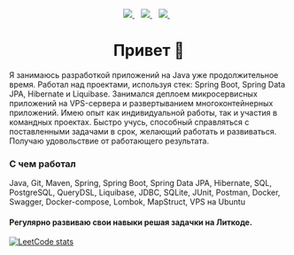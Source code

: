 <p align='center'>
  <a href="https://www.linkedin.com/in/евгений-гулак-95987458/">
    <img src="https://img.shields.io/badge/linkedin-%230077B5.svg?&style=for-the-badge&logo=linkedin&logoColor=white" />
  </a>&nbsp;&nbsp;
  <a href="https://t.me/JenyaGulak">
    <img src="https://img.shields.io/badge/Telegram-2CA5E0?style=for-the-badge&logo=telegram&logoColor=white" />
  </a>&nbsp;&nbsp;
  <a href="https://leetcode.com/gulllak/">
    <img src="https://img.shields.io/badge/-LeetCode-FFA116?style=for-the-badge&logo=LeetCode&logoColor=black" />
  </a>&nbsp;&nbsp;
</p>

<h1 align="center">Привет 👋 </h1>

Я занимаюсь разработкой приложений на Java уже продолжительное время. Работал над проектами, используя стек: Spring Boot, Spring Data JPA, Hibernate и Liquibase. Занимался деплоем микросервисных приложений на VPS-сервера и развертыванием многоконтейнерных приложений.
Имею опыт как индивидуальной работы, так и участия в командных проектах. Быстро учусь, способный справляться с поставленными задачами в срок, желающий работать и развиваться. Получаю удовольствие от работающего результата.

### С чем работал
Java, Git, Maven, Spring, Spring Boot, Spring Data JPA, Hibernate, SQL, PostgreSQL, QueryDSL, Liquibase, JDBC, SQLite, JUnit, Postman, Docker, Swagger, Docker-compose, Lombok, MapStruct, VPS на Ubuntu

#### Регулярно развиваю свои навыки решая задачки на Литкоде.
[![LeetCode stats](https://leetcode-stats-six.vercel.app/?username=gulllak&theme=dark)](https://github.com/KnlnKS/leetcode-stats)

<!--
**gulllak/gulllak** is a ✨ _special_ ✨ repository because its `README.md` (this file) appears on your GitHub profile.

Here are some ideas to get you started:

- 🔭 I’m currently working on ...
- 🌱 I’m currently learning ...
- 👯 I’m looking to collaborate on ...
- 🤔 I’m looking for help with ...
- 💬 Ask me about ...
- 📫 How to reach me: ...
- 😄 Pronouns: ...
- ⚡ Fun fact: ...
-->
